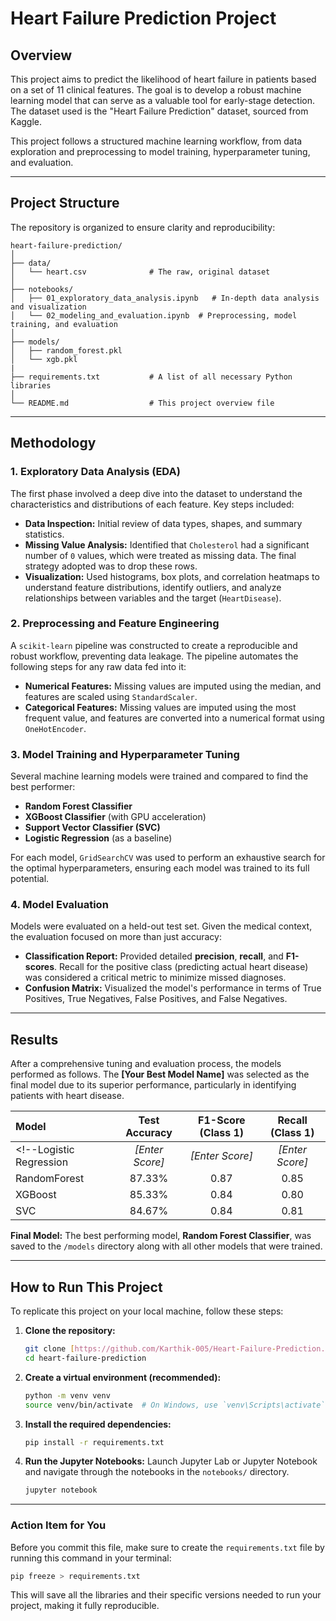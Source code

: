 # Heart Failure Prediction Project

## Overview

This project aims to predict the likelihood of heart failure in patients based on a set of 11 clinical features. The goal is to develop a robust machine learning model that can serve as a valuable tool for early-stage detection. The dataset used is the "Heart Failure Prediction" dataset, sourced from Kaggle.

This project follows a structured machine learning workflow, from data exploration and preprocessing to model training, hyperparameter tuning, and evaluation.

---

## Project Structure

The repository is organized to ensure clarity and reproducibility:

```
heart-failure-prediction/
│
├── data/
│   └── heart.csv              # The raw, original dataset
│
├── notebooks/
│   ├── 01_exploratory_data_analysis.ipynb   # In-depth data analysis and visualization
│   └── 02_modeling_and_evaluation.ipynb  # Preprocessing, model training, and evaluation
│
├── models/
│   ├── random_forest.pkl
│   └── xgb.pkl
|
├── requirements.txt           # A list of all necessary Python libraries
│
└── README.md                  # This project overview file
```

---

## Methodology

### 1. Exploratory Data Analysis (EDA)
The first phase involved a deep dive into the dataset to understand the characteristics and distributions of each feature. Key steps included:
* **Data Inspection:** Initial review of data types, shapes, and summary statistics.
* **Missing Value Analysis:** Identified that `Cholesterol` had a significant number of `0` values, which were treated as missing data. The final strategy adopted was to drop these rows.
* **Visualization:** Used histograms, box plots, and correlation heatmaps to understand feature distributions, identify outliers, and analyze relationships between variables and the target (`HeartDisease`).

### 2. Preprocessing and Feature Engineering
A `scikit-learn` pipeline was constructed to create a reproducible and robust workflow, preventing data leakage. The pipeline automates the following steps for any raw data fed into it:
* **Numerical Features:** Missing values are imputed using the median, and features are scaled using `StandardScaler`.
* **Categorical Features:** Missing values are imputed using the most frequent value, and features are converted into a numerical format using `OneHotEncoder`.

### 3. Model Training and Hyperparameter Tuning
Several machine learning models were trained and compared to find the best performer:
* **Random Forest Classifier**
* **XGBoost Classifier** (with GPU acceleration)
* **Support Vector Classifier (SVC)**
* **Logistic Regression** (as a baseline)

For each model, `GridSearchCV` was used to perform an exhaustive search for the optimal hyperparameters, ensuring each model was trained to its full potential.

### 4. Model Evaluation
Models were evaluated on a held-out test set. Given the medical context, the evaluation focused on more than just accuracy:
* **Classification Report:** Provided detailed **precision**, **recall**, and **F1-scores**. Recall for the positive class (predicting actual heart disease) was considered a critical metric to minimize missed diagnoses.
* **Confusion Matrix:** Visualized the model's performance in terms of True Positives, True Negatives, False Positives, and False Negatives.

---

## Results

After a comprehensive tuning and evaluation process, the models performed as follows. The **[Your Best Model Name]** was selected as the final model due to its superior performance, particularly in identifying patients with heart disease.

| Model | Test Accuracy | F1-Score (Class 1) | Recall (Class 1) |
| :--- | :---: | :---: | :---: |
| <!--Logistic Regression | *[Enter Score]* | *[Enter Score]* | *[Enter Score]* |-->
| RandomForest | 87.33% | 0.87 | 0.85 |
| XGBoost | 85.33% | 0.84 | 0.80 |
| SVC | 84.67% | 0.84 | 0.81 |

**Final Model:** The best performing model, **Random Forest Classifier**, was saved to the `/models` directory along with all other models that were trained.

---

## How to Run This Project

To replicate this project on your local machine, follow these steps:

1.  **Clone the repository:**
    ```bash
    git clone [https://github.com/Karthik-005/Heart-Failure-Prediction.git](https://github.com/Karthik-005/Heart-Failure-Prediction.git)
    cd heart-failure-prediction
    ```

2.  **Create a virtual environment (recommended):**
    ```bash
    python -m venv venv
    source venv/bin/activate  # On Windows, use `venv\Scripts\activate`
    ```

3.  **Install the required dependencies:**
    ```bash
    pip install -r requirements.txt
    ```

4.  **Run the Jupyter Notebooks:**
    Launch Jupyter Lab or Jupyter Notebook and navigate through the notebooks in the `notebooks/` directory.
    ```bash
    jupyter notebook
    ```

---
### **Action Item for You**
Before you commit this file, make sure to create the `requirements.txt` file by running this command in your terminal:
```bash
pip freeze > requirements.txt
```
This will save all the libraries and their specific versions needed to run your project, making it fully reproducible.
